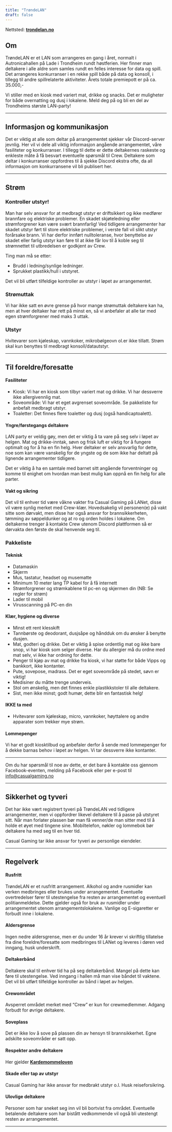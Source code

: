 ```yaml
---
title: "TrøndeLAN"
draft: false
---
```

Nettsted: **[trondelan.no](https://trondelan.no)**

## Om
TrøndeLAN er et LAN som arrangeres en gang i året, normalt i Autronicahallen på Lade i Trondheim rundt høstferien. Her finner man deltakere i alle aldre som samles rundt en felles interesse for data og spill. Det arrangeres konkurranser i en rekke spill både på data og konsoll, i tillegg til andre spillrelaterte aktiviteter. Årets totale premiepott er på ca. 35.000,-

Vi stiller med en kiosk med variert mat, drikke og snacks. Det er muligheter for både overnatting og dusj i lokalene. Meld deg på og bli en del av Trondheims største LAN-party!
___

## Informasjon og kommunikasjon
Det er viktig at alle som deltar på arrangementet sjekker vår Discord-server jevnlig. Her vil vi dele all viktig informasjon angående arrangementet, våre fasiliteter og konkurranser. I tillegg til dette er dette deltakernes raskeste og enkleste måte å få besvart eventuelle spørsmål til Crew.
Deltakere som deltar i konkurranser oppfordres til å sjekke Discord ekstra ofte, da all informasjon om konkurransene vil bli publisert her.
___

## Strøm

### Kontroller utstyr!
Man har selv ansvar for at medbragt utstyr er driftsikkert og ikke medfører brannfare og elektriske problemer. En skadet skjøteledning eller strømforgrener kan være svært brannfarlig! Ved tidligere arrangementer har skadet utstyr ført til store elektriske problemer, i verste fall vil slikt utstyr forårsake brann. Vi har derfor innført nulltoleranse, hvor benyttelse av skadet eller farlig utstyr kan føre til at ikke får lov til å koble seg til strømnettet til utbredelsen er godkjent av Crew. 

Ting man må se etter:

* Brudd i ledning/synlige ledninger.
* Sprukket plastikk/hull i utstyret.

Det vil bli utført tilfeldige kontroller av utstyr i løpet av arrangementet.  

### Strømuttak
Vi har ikke satt en øvre grense på hvor mange strømuttak deltakere kan ha, men at hver deltaker har rett på minst en, så vi anbefaler at alle tar med egen strømforgrener med maks 3 uttak.

### Utstyr
Hvitevarer som kjøleskap, vannkoker, mikrobølgeovn ol.er ikke tillatt. Strøm skal kun benyttes til medbragt konsoll/datautstyr.
___

## Til foreldre/foresatte

#### Fasiliteter

* Kiosk: Vi har en kiosk som tilbyr variert mat og drikke. Vi har dessverre ikke allergivennlig mat.
* Soveområde: Vi har et eget avgrenset soveområde. Se pakkeliste for anbefalt medbragt utstyr.
* Toaletter: Det finnes flere toaletter og dusj (også handicaptoalett).

#### Yngre/førstegangs deltakere
LAN party er veldig gøy, men det er viktig å ta vare på seg selv i løpet av helgen. Mat og drikke-inntak, søvn og frisk luft er viktig for å fungere optimalt og for å ha en fin helg. Hver deltaker er selv ansvarlig for dette, noe som kan være vanskelig for de yngste og de som ikke har deltatt på lignende arrangementer tidligere. 

Det er viktig å ha en samtale med barnet sitt angående forventninger og komme til enighet om hvordan man best mulig kan oppnå en fin helg for alle parter.

#### Vakt og sikring
Det vil til enhver tid være våkne vakter fra Casual Gaming på LANet, disse vil være synlig merket med Crew-klær. Hovedsakelig vil personen(e) på vakt sitte som dørvakt, men disse har også ansvar for brannsikkerheten, tømming av søppeldunker og at ro og orden holdes i lokalene. Om deltakerne trenger å kontakte Crew utenom Discord plattformen så er dørvakta den første de skal henvende seg til.

### Pakkeliste
#### Teknisk

* Datamaskin
* Skjerm
* Mus, tastatur, headset og musematte
* Minimum 10 meter lang TP kabel for å få internett
* Strømforgrener og strømkablene til pc-en og skjermen din (NB: Se regler for strøm)
* Lader til mobil
* Virusscanning på PC-en din

#### Klær, hygiene og diverse

* Minst ett rent klesskift
* Tannbørste og deodorant, dusjsåpe og håndduk om du ønsker å benytte dusjen.
* Mat, godteri og drikke. Det er viktig å spise ordentlig mat og ikke bare snop, vi har kiosk som selger diverse. Har du allergier må du ordne med mat selv, vi ikke har ordning for dette.
* Penger til kjøp av mat og drikke fra kiosk, vi har støtte for både Vipps og bankkort, ikke kontanter.
* Pute, sovepose, madrass. Det er eget soveområde på stedet, søvn er viktig!
* Medisiner du måtte trenge underveis.
* Stol om ønskelig, men det finnes enkle plastikkstoler til alle deltakere.  
* Sist, men ikke minst; godt humør, dette blir en fantastisk helg!
 
#### IKKE ta med

* Hvitevarer som kjøleskap, micro, vannkoker, høyttalere og andre apparater som trekker mye strøm.
 
#### Lommepenger
Vi har et godt kiosktilbud og anbefaler derfor å sende med lommepenger for å dekke barnas behov i løpet av helgen. Vi tar dessverre ikke kontanter.

___
Om du har spørsmål til noe av dette, er det bare å kontakte oss gjennom Facebook-eventen, melding på Facebook eller per e-post til info@casualgaming.no
___

## Sikkerhet og tyveri
Det har ikke vært registrert tyveri på TrøndeLAN ved tidligere arrangementer, men vi oppfordrer likevel deltakere til å passe på utstyret sitt. Når man forlater plassen bør man få venner/de man sitter med til å holde et øyet med tingene sine. Mobiltelefon, nøkler og lommebok bør deltakere ha med seg til en hver tid.

Casual Gaming tar ikke ansvar for tyveri av personlige eiendeler.
___

## Regelverk
#### Rusfritt
TrøndeLAN er et rusfritt arrangement. Alkohol og andre rusmidler kan verken medbringes eller brukes under arrangementet. Eventuelle overtredelser fører til utestengelse fra resten av arrangementet og eventuell politianmeldelse. Dette gjelder også for bruk av rusmidler under arrangementet utenom arrangementslokalene. Vanlige og E-sigaretter er forbudt inne i lokalene.

#### Aldersgrense
Ingen nedre aldersgrense, men er du under 16 år krever vi skriftlig tillatelse fra dine foreldre/foresatte som medbringes til LANet og leveres i døren ved inngang, husk underskrift.

#### Deltakerbånd
Deltakere skal til enhver tid ha på seg deltakerbånd. Mangel på dette kan føre til utestengelse. Ved inngang i hallen må man vise båndet til vaktene. Det vil bli utført tilfeldige kontroller av bånd i løpet av helgen.

#### Crewområdet
Avsperret området merket med “Crew” er kun for crewmedlemmer. Adgang forbudt for øvrige deltakere.

#### Soveplass
Det er ikke lov å sove på plassen din av hensyn til brannsikkerhet. Egne adskilte soveområder er satt opp.

#### Respekter andre deltakere
Her gjelder **[Kardemommeloven](https://no.wikipedia.org/wiki/Kardemommeloven)**

#### Skade eller tap av utstyr
Casual Gaming har ikke ansvar for medbrakt utstyr o.l. Husk reiseforsikring.

#### Ulovlige deltakere
Personer som har sneket seg inn vil bli bortvist fra området. Eventuelle betalende deltakere som har bistått vedkommende vil også bli utestengt resten av arrangementet. 
___
